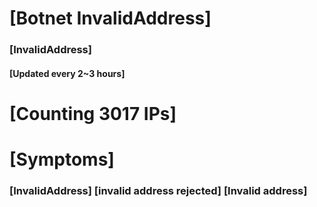 # [Botnet InvalidAddress]
### [InvalidAddress]
#### [Updated every 2~3 hours]

# [Counting 3017 IPs]

# [Symptoms] 

###   [InvalidAddress] [invalid address rejected] [Invalid address]
